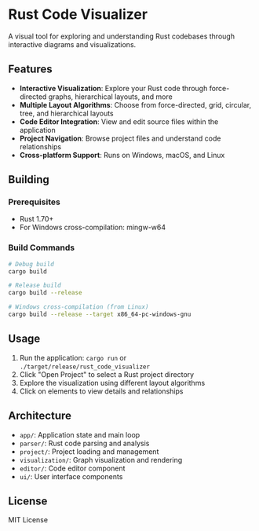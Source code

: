 # Rust Code Visualizer

A visual tool for exploring and understanding Rust codebases through interactive diagrams and visualizations.

## Features

- **Interactive Visualization**: Explore your Rust code through force-directed graphs, hierarchical layouts, and more
- **Multiple Layout Algorithms**: Choose from force-directed, grid, circular, tree, and hierarchical layouts
- **Code Editor Integration**: View and edit source files within the application
- **Project Navigation**: Browse project files and understand code relationships
- **Cross-platform Support**: Runs on Windows, macOS, and Linux

## Building

### Prerequisites
- Rust 1.70+ 
- For Windows cross-compilation: mingw-w64

### Build Commands

```bash
# Debug build
cargo build

# Release build
cargo build --release

# Windows cross-compilation (from Linux)
cargo build --release --target x86_64-pc-windows-gnu
```

## Usage

1. Run the application: `cargo run` or `./target/release/rust_code_visualizer`
2. Click "Open Project" to select a Rust project directory
3. Explore the visualization using different layout algorithms
4. Click on elements to view details and relationships

## Architecture

- `app/`: Application state and main loop
- `parser/`: Rust code parsing and analysis
- `project/`: Project loading and management
- `visualization/`: Graph visualization and rendering
- `editor/`: Code editor component
- `ui/`: User interface components

## License

MIT License
